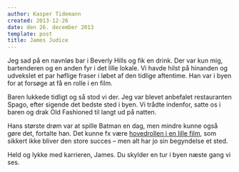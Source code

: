 ```yaml
---
author: Kasper Tidemann
created: 2013-12-26
date: den 26. december 2013
template: post
title: James Judice
---
```


Jeg sad på en navnløs bar i Beverly Hills og fik en drink. Der var kun mig, bartenderen og en anden fyr i det lille lokale. Vi havde hilst på hinanden og udvekslet et par høflige fraser i løbet af den tidlige aftentime. Han var i byen for at forsøge at få en rolle i en film.

Baren lukkede tidligt og så stod vi der. Jeg var blevet anbefalet restauranten Spago, efter sigende det bedste sted i byen. Vi trådte indenfor, satte os i baren og drak Old Fashioned til langt ud på natten.

Hans største drøm var at spille Batman en dag, men mindre kunne også gøre det, fortalte han. Det kunne fx være [hovedrollen i en lille film](https://www.youtube.com/watch?v=paMcxhwpmto), som sikkert ikke bliver den store succes – men alt har jo sin begyndelse et sted.

Held og lykke med karrieren, James. Du skylder en tur i byen næste gang vi ses.